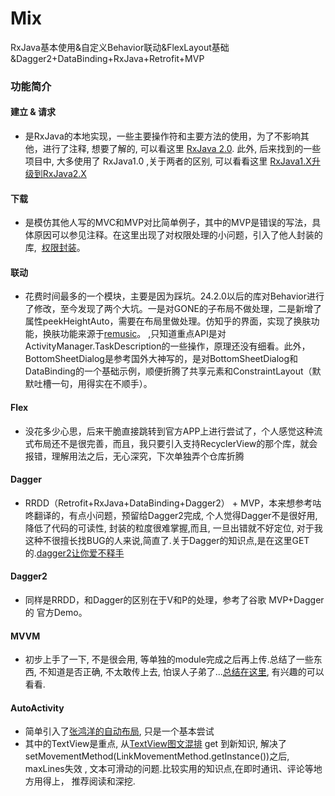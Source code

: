 # Mix
RxJava基本使用&amp;自定义Behavior联动&amp;FlexLayout基础&amp;Dagger2+DataBinding+RxJava+Retrofit+MVP
### 功能简介
#### 建立 & 请求 
* 是RxJava的本地实现，一些主要操作符和主要方法的使用，为了不影响其他，进行了注释, 想要了解的, 可以看这里 [RxJava 2.0](http://www.jianshu.com/u/c50b715ccaeb). 此外, 后来找到的一些项目中, 大多使用了 RxJava1.0 ,关于两者的区别, 可以看看这里 [RxJava1.X升级到RxJava2.X](http://www.jianshu.com/p/2badfbb3a33b)
#### 下载
* 是模仿其他人写的MVC和MVP对比简单例子，其中的MVP是错误的写法，具体原因可以参见注释。在这里出现了对权限处理的小问题，引入了他人封装的库,  [权限封装](https://github.com/lovedise/PermissionGen)。 
#### 联动 
* 花费时间最多的一个模块，主要是因为踩坑。24.2.0以后的库对Behavior进行了修改，至今发现了两个大坑。一是对GONE的子布局不做处理，二是新增了属性peekHeightAuto，需要在布局里做处理。仿知乎的界面，实现了换肤功能，换肤功能来源于[remusic](https://github.com/aa112901/remusic)。   ,只知道重点API是对ActivityManager.TaskDescription的一些操作，原理还没有细看。此外，BottomSheetDialog是参考国外大神写的，是对BottomSheetDialog和DataBinding的一个基础示例，顺便折腾了共享元素和ConstraintLayout（默默吐槽一句，用得实在不顺手）。
#### Flex 
* 没花多少心思，后来干脆直接跳转到官方APP上进行尝试了，个人感觉这种流式布局还不是很完善，而且，我只要引入支持RecyclerView的那个库，就会报错，理解用法之后，无心深究，下次单独弄个仓库折腾
#### Dagger
* RRDD（Retrofit+RxJava+DataBinding+Dagger2） + MVP，本来想参考咕咚翻译的，有点小问题，预留给Dagger2完成, 个人觉得Dagger不是很好用, 降低了代码的可读性, 封装的粒度很难掌握,而且, 一旦出错就不好定位, 对于我这种不很擅长找BUG的人来说,简直了.关于Dagger的知识点,是在这里GET的.[dagger2让你爱不释手](http://www.jianshu.com/p/65737ac39c44)
#### Dagger2
* 同样是RRDD，和Dagger的区别在于V和P的处理，参考了谷歌 MVP+Dagger 的 官方Demo。
#### MVVM
* 初步上手了一下, 不是很会用, 等单独的module完成之后再上传.总结了一些东西, 不知道是否正确, 不太敢传上去, 怕误人子弟了...[总结在这里](http://note.youdao.com/noteshare?id=95e1cbb161f2c60d02287c603245795b), 有兴趣的可以看看.
#### AutoActivity
* 简单引入了[张鸿洋的自动布局](http://blog.csdn.net/lmj623565791/article/details/49990941), 只是一个基本尝试
* 其中的TextView是重点, 从[TextView图文混排](http://www.jianshu.com/p/72d31b7da85b) get 到新知识, 解决了setMovementMethod(LinkMovementMethod.getInstance())之后, maxLines失效 , 文本可滑动的问题.比较实用的知识点,在即时通讯、评论等地方用得上， 推荐阅读和深挖.

